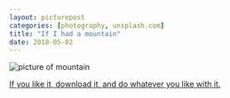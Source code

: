 ```yaml
---
layout: picturepost
categories: [photography, unsplash.com]
title: "If I had a mountain"
date: 2018-05-02
---
```


![picture of mountain](/images/ifihadamountain.jpg "Before the storm")


[If you like it, download it, and do whatever you like with it.](https://unsplash.com/photos/y8iR4t4MTF8)

